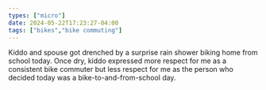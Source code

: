 ```yaml
---
types: ["micro"]
date: 2024-05-22T17:23:27-04:00
tags: ["bikes","bike commuting"]
---
```

Kiddo and spouse got drenched by a surprise rain shower biking home from school today. Once dry, kiddo expressed more respect for me as a consistent bike commuter but less respect for me as the person who decided today was a bike-to-and-from-school day.
